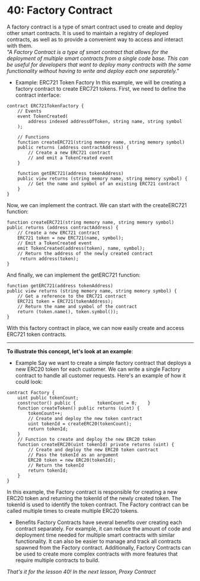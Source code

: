 # 40: Factory Contract

A factory contract is a type of smart contract used to create and deploy other smart contracts. It is used to maintain a registry of deployed contracts, as well as to provide a convenient way to access and interact with them.\
_"A Factory Contract is a type of smart contract that allows for the deployment of multiple smart contracts from a single code base. This can be useful for developers that want to deploy many contracts with the same functionality without having to write and deploy each one separately."_

* Example: ERC721 Token Factory In this example, we will be creating a factory contract to create ERC721 tokens. First, we need to define the contract interface:

```solidity
contract ERC721TokenFactory {    
    // Events    
    event TokenCreated(
        address indexed addressOfToken, string name, string symbol
    ); 
    
    // Functions    
    function createERC721(string memory name, string memory symbol) 
    public returns (address contractAddress) {        
        // Create a new ERC721 contract        
        // and emit a TokenCreated event    
    } 

    function getERC721(address tokenAddress) 
    public view returns (string memory name, string memory symbol) {   
        // Get the name and symbol of an existing ERC721 contract    
    }
}
```

Now, we can implement the contract. We can start with the createERC721 function:

```solidity
function createERC721(string memory name, string memory symbol) 
public returns (address contractAddress) {    
    // Create a new ERC721 contract    
    ERC721 token = new ERC721(name, symbol); 
    // Emit a TokenCreated event    
    emit TokenCreated(address(token), name, symbol); 
    // Return the address of the newly created contract   
     return address(token);
}
```

And finally, we can implement the getERC721 function:

```solidity
function getERC721(address tokenAddress) 
public view returns (string memory name, string memory symbol) {    
    // Get a reference to the ERC721 contract    
    ERC721 token = ERC721(tokenAddress); 
    // Return the name and symbol of the contract    
    return (token.name(), token.symbol());
}
```

With this factory contract in place, we can now easily create and access ERC721 token contracts.

***

**To illustrate this concept, let's look at an example**:

* Example Say we want to create a simple factory contract that deploys a new ERC20 token for each customer. We can write a single Factory contract to handle all customer requests. Here's an example of how it could look:

```solidity
contract Factory {    
    uint public tokenCount;        
    constructor() public {        tokenCount = 0;    }        
    function createToken() public returns (uint) {        
        tokenCount++;        
        // Create and deploy the new token contract        
        uint tokenId = createERC20(tokenCount);        
        return tokenId;    
    }        
    // Function to create and deploy the new ERC20 token    
    function createERC20(uint tokenId) private returns (uint) {        
        // Create and deploy the new ERC20 token contract        
        // Pass the tokenId as an argument        
        ERC20 token = new ERC20(tokenId);        
        // Return the tokenId        
        return tokenId;    
    }
}
```

In this example, the Factory contract is responsible for creating a new ERC20 token and returning the tokenId of the newly created token. The tokenId is used to identify the token contract. The Factory contract can be called multiple times to create multiple ERC20 tokens.

* Benefits Factory Contracts have several benefits over creating each contract separately. For example, it can reduce the amount of code and deployment time needed for multiple smart contracts with similar functionality. It can also be easier to manage and track all contracts spawned from the Factory contract. Additionally, Factory Contracts can be used to create more complex contracts with more features that require multiple contracts to build.

_That's it for the lesson 40! In the next lesson, Proxy Contract_
